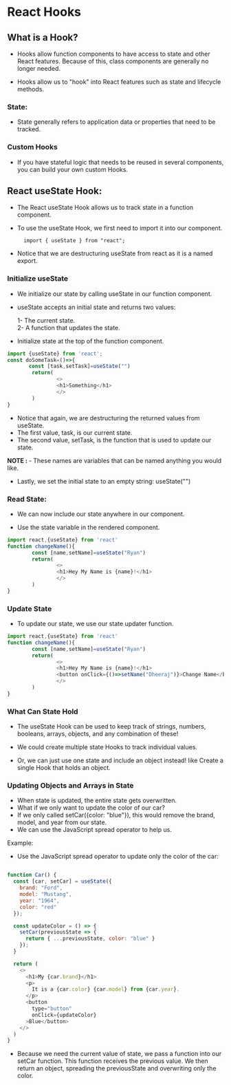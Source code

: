 # React Hooks
<!-- source: w3schools -->
## What is a Hook?
- Hooks allow function components to have access to state and other React features. Because of this, class components are generally no longer needed.

- Hooks allow us to "hook" into React features such as state and lifecycle methods. 


### State: 
- State generally refers to application data or properties that need to be tracked.

### Custom Hooks
- If you have stateful logic that needs to be reused in several components, you can build your own custom Hooks.


## React useState Hook:
- The React useState Hook allows us to track state in a function component.
- To use the useState Hook, we first need to import it into our component.
 
        
        import { useState } from "react";

- Notice that we are destructuring useState from react as it is a named export.

### Initialize useState
- We initialize our state by calling useState in our function component.
- useState accepts an initial state and returns two values:

    1- The current state. <br />
    2- A function that updates the state.


- Initialize state at the top of the function component.

```js
import {useState} from 'react';
const doSomeTask=()=>{
       const [task,setTask]=useState("")
        return(
                <>
                <h1>Something</h1>
                </>
        )
}
```

- Notice that again, we are destructuring the returned values from useState.
- The first value, task, is our current state.
- The second value, setTask, is the function that is used to update our state.

<b>NOTE : </b> - These names are variables that can be named anything you would like.

- Lastly, we set the initial state to an empty string: useState("")



### Read State:

- We can now include our state anywhere in our component.

- Use the state variable in the rendered component.
```js
import react,{useState} from 'react'
function changeName(){
        const [name,setName]=useState("Ryan")
        return(
                <>
                <h1>Hey My Name is {name}!</h1>
                </>
        ) 
}

```


### Update State
- To update our state, we use our state updater function.

```js
import react,{useState} from 'react'
function changeName(){
        const [name,setName]=useState("Ryan")
        return(
                <>
                <h1>Hey My Name is {name}!</h1>
                <button onClick={()=>setName("Dheeraj")}>Change Name</button>
                </>
        ) 
}

```

### What Can State Hold
- The useState Hook can be used to keep track of strings, numbers, booleans, arrays, objects, and any combination of these!

- We could create multiple state Hooks to track individual values.

- Or, we can just use one state and include an object instead! like Create a single Hook that holds an object.


### Updating Objects and Arrays in State
- When state is updated, the entire state gets overwritten.
- What if we only want to update the color of our car?
- If we only called setCar({color: "blue"}), this would remove the brand, model, and year from our state.
- We can use the JavaScript spread operator to help us.

Example:
- Use the JavaScript spread operator to update only the color of the car:

```js

function Car() {
  const [car, setCar] = useState({
    brand: "Ford",
    model: "Mustang",
    year: "1964",
    color: "red"
  });

  const updateColor = () => {
    setCar(previousState => {
      return { ...previousState, color: "blue" }
    });
  }

  return (
    <>
      <h1>My {car.brand}</h1>
      <p>
        It is a {car.color} {car.model} from {car.year}.
      </p>
      <button
        type="button"
        onClick={updateColor}
      >Blue</button>
    </>
  )
}
```

- Because we need the current value of state, we pass a function into our setCar function. This function receives the previous value.
We then return an object, spreading the previousState and overwriting only the color.


